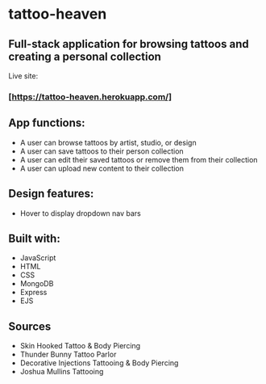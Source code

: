 # tattoo-heaven
## Full-stack application for browsing tattoos and creating a personal collection
Live site: 
### [https://tattoo-heaven.herokuapp.com/]

## App functions:
* A user can browse tattoos by artist, studio, or design
* A user can save tattoos to their person collection
* A user can edit their saved tattoos or remove them from their collection
* A user can upload new content to their collection

## Design features:
* Hover to display dropdown nav bars

## Built with:
* JavaScript
* HTML
* CSS
* MongoDB
* Express
* EJS

## Sources
* Skin Hooked Tattoo & Body Piercing
* Thunder Bunny Tattoo Parlor
* Decorative Injections Tattooing & Body Piercing
* Joshua Mullins Tattooing
